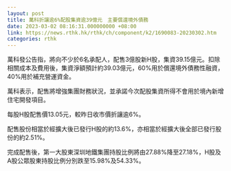 ```yaml
---
layout: post
title: 萬科折讓逾6%配股集資逾39億元　主要償還境外債務
date: 2023-03-02 08:16:31.000000000 +08:00
link: https://news.rthk.hk/rthk/ch/component/k2/1690083-20230302.htm
categories: rthk
---
```


萬科發公告指，將向不少於6名承配人，配售3億股新H股，集資39.15億元。扣除相關成本及費用後，集資淨額預計約39.03億元，60%用於償還境外債務性融資，40%用於補充營運資金。

萬科表示，配售將增強集團財務狀況，並承諾今次配股集資所得不會用於境內新增住宅開發項目。

每股H股配售價13.05元，較昨日收市價折讓逾6%。

配售股份相當於經擴大後已發行H股的約13.6%，亦相當於經擴大後全部已發行股份的約2.51%。

完成配售後，第一大股東深圳地鐵集團持股比例將由27.88%降至27.18%，H股及A股公眾股東持股比例分別跌至15.98%及54.33%。
